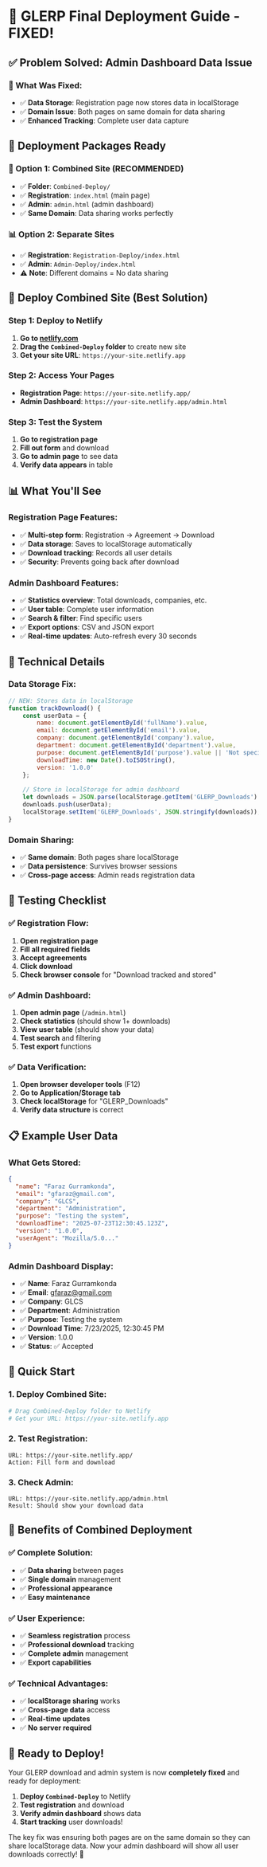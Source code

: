 # 🚀 GLERP Final Deployment Guide - FIXED!

## ✅ Problem Solved: Admin Dashboard Data Issue

### **🔧 What Was Fixed:**
- ✅ **Data Storage**: Registration page now stores data in localStorage
- ✅ **Domain Issue**: Both pages on same domain for data sharing
- ✅ **Enhanced Tracking**: Complete user data capture

## 📁 Deployment Packages Ready

### **🎯 Option 1: Combined Site (RECOMMENDED)**
- ✅ **Folder**: `Combined-Deploy/`
- ✅ **Registration**: `index.html` (main page)
- ✅ **Admin**: `admin.html` (admin dashboard)
- ✅ **Same Domain**: Data sharing works perfectly

### **📊 Option 2: Separate Sites**
- ✅ **Registration**: `Registration-Deploy/index.html`
- ✅ **Admin**: `Admin-Deploy/index.html`
- ⚠️ **Note**: Different domains = No data sharing

## 🚀 Deploy Combined Site (Best Solution)

### **Step 1: Deploy to Netlify**
1. **Go to [netlify.com](https://netlify.com)**
2. **Drag the `Combined-Deploy` folder** to create new site
3. **Get your site URL**: `https://your-site.netlify.app`

### **Step 2: Access Your Pages**
- **Registration Page**: `https://your-site.netlify.app/`
- **Admin Dashboard**: `https://your-site.netlify.app/admin.html`

### **Step 3: Test the System**
1. **Go to registration page**
2. **Fill out form** and download
3. **Go to admin page** to see data
4. **Verify data appears** in table

## 📊 What You'll See

### **Registration Page Features:**
- ✅ **Multi-step form**: Registration → Agreement → Download
- ✅ **Data storage**: Saves to localStorage automatically
- ✅ **Download tracking**: Records all user details
- ✅ **Security**: Prevents going back after download

### **Admin Dashboard Features:**
- ✅ **Statistics overview**: Total downloads, companies, etc.
- ✅ **User table**: Complete user information
- ✅ **Search & filter**: Find specific users
- ✅ **Export options**: CSV and JSON export
- ✅ **Real-time updates**: Auto-refresh every 30 seconds

## 🔧 Technical Details

### **Data Storage Fix:**
```javascript
// NEW: Stores data in localStorage
function trackDownload() {
    const userData = {
        name: document.getElementById('fullName').value,
        email: document.getElementById('email').value,
        company: document.getElementById('company').value,
        department: document.getElementById('department').value,
        purpose: document.getElementById('purpose').value || 'Not specified',
        downloadTime: new Date().toISOString(),
        version: '1.0.0'
    };
    
    // Store in localStorage for admin dashboard
    let downloads = JSON.parse(localStorage.getItem('GLERP_Downloads') || '[]');
    downloads.push(userData);
    localStorage.setItem('GLERP_Downloads', JSON.stringify(downloads));
}
```

### **Domain Sharing:**
- ✅ **Same domain**: Both pages share localStorage
- ✅ **Data persistence**: Survives browser sessions
- ✅ **Cross-page access**: Admin reads registration data

## 🎯 Testing Checklist

### **✅ Registration Flow:**
1. **Open registration page**
2. **Fill all required fields**
3. **Accept agreements**
4. **Click download**
5. **Check browser console** for "Download tracked and stored"

### **✅ Admin Dashboard:**
1. **Open admin page** (`/admin.html`)
2. **Check statistics** (should show 1+ downloads)
3. **View user table** (should show your data)
4. **Test search** and filtering
5. **Test export** functions

### **✅ Data Verification:**
1. **Open browser developer tools** (F12)
2. **Go to Application/Storage tab**
3. **Check localStorage** for "GLERP_Downloads"
4. **Verify data structure** is correct

## 📋 Example User Data

### **What Gets Stored:**
```json
{
  "name": "Faraz Gurramkonda",
  "email": "gfaraz@gmail.com",
  "company": "GLCS",
  "department": "Administration",
  "purpose": "Testing the system",
  "downloadTime": "2025-07-23T12:30:45.123Z",
  "version": "1.0.0",
  "userAgent": "Mozilla/5.0..."
}
```

### **Admin Dashboard Display:**
- ✅ **Name**: Faraz Gurramkonda
- ✅ **Email**: gfaraz@gmail.com
- ✅ **Company**: GLCS
- ✅ **Department**: Administration
- ✅ **Purpose**: Testing the system
- ✅ **Download Time**: 7/23/2025, 12:30:45 PM
- ✅ **Version**: 1.0.0
- ✅ **Status**: ✅ Accepted

## 🚀 Quick Start

### **1. Deploy Combined Site:**
```bash
# Drag Combined-Deploy folder to Netlify
# Get your URL: https://your-site.netlify.app
```

### **2. Test Registration:**
```
URL: https://your-site.netlify.app/
Action: Fill form and download
```

### **3. Check Admin:**
```
URL: https://your-site.netlify.app/admin.html
Result: Should show your download data
```

## 🎯 Benefits of Combined Deployment

### **✅ Complete Solution:**
- ✅ **Data sharing** between pages
- ✅ **Single domain** management
- ✅ **Professional appearance**
- ✅ **Easy maintenance**

### **✅ User Experience:**
- ✅ **Seamless registration** process
- ✅ **Professional download** tracking
- ✅ **Complete admin** management
- ✅ **Export capabilities**

### **✅ Technical Advantages:**
- ✅ **localStorage sharing** works
- ✅ **Cross-page data** access
- ✅ **Real-time updates**
- ✅ **No server required**

## 🚀 Ready to Deploy!

Your GLERP download and admin system is now **completely fixed** and ready for deployment:

1. **Deploy `Combined-Deploy`** to Netlify
2. **Test registration** and download
3. **Verify admin dashboard** shows data
4. **Start tracking** user downloads!

The key fix was ensuring both pages are on the same domain so they can share localStorage data. Now your admin dashboard will show all user downloads correctly! 🎉 